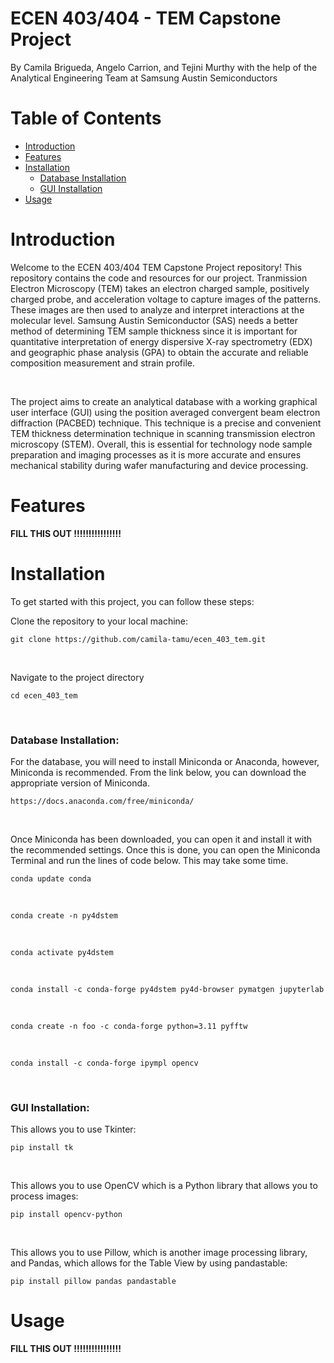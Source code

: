 # ECEN 403/404 - TEM Capstone Project
By Camila Brigueda, Angelo Carrion, and Tejini Murthy with the help of the Analytical Engineering Team at Samsung Austin Semiconductors



# Table of Contents
- [Introduction](#introduction)
- [Features](#features)
- [Installation](#installation)
    - [Database Installation](#database-installation)
    - [GUI Installation](#gui-installation)
- [Usage](#usage)

# Introduction
Welcome to the ECEN 403/404 TEM Capstone Project repository! This repository contains the code and resources for our project. Tranmission Electron Microscopy (TEM) takes an electron
charged sample, positively charged probe, and acceleration voltage to capture images of the patterns. These images are then used to analyze and interpret interactions at the molecular
level. Samsung Austin Semiconductor (SAS) needs a better method of determining TEM sample thickness since it is important for quantitative interpretation of energy dispersive X-ray
spectrometry (EDX) and geographic phase analysis (GPA) to obtain the accurate and reliable composition measurement and strain profile.

<br />

The project aims to create an analytical database with a working graphical user interface (GUI) using the position averaged convergent beam electron diffraction (PACBED) technique.
This technique is a precise and convenient TEM thickness determination technique in scanning transmission electron microscopy (STEM). Overall, this is essential for technology node sample
preparation and imaging processes as it is more accurate and ensures mechanical stability during wafer manufacturing and device processing.



# Features

**FILL THIS OUT !!!!!!!!!!!!!!!!**

# Installation

To get started with this project, you can follow these steps: 

Clone the repository to your local machine:

    git clone https://github.com/camila-tamu/ecen_403_tem.git

<br />

Navigate to the project directory

    cd ecen_403_tem


<br />
   
### Database Installation:

For the database, you will need to install Miniconda or Anaconda, however, Miniconda is recommended. From the link below, you can download the appropriate version of Miniconda.

    https://docs.anaconda.com/free/miniconda/
    
<br />

Once Miniconda has been downloaded, you can open it and install it with the recommended settings. Once this is done, you can open the Miniconda Terminal and run the lines of code below. This may take some time.

    conda update conda

 <br />

    conda create -n py4dstem

<br />

    conda activate py4dstem

<br />

    conda install -c conda-forge py4dstem py4d-browser pymatgen jupyterlab

<br />

    conda create -n foo -c conda-forge python=3.11 pyfftw

<br />
    
    conda install -c conda-forge ipympl opencv

<br />

### GUI Installation:

This allows you to use Tkinter:

    pip install tk

<br />

This allows you to use OpenCV which is a Python library that allows you to process images:

    pip install opencv-python

<br />

This allows you to use Pillow, which is another image processing library, and Pandas, which allows for the Table View
by using pandastable:

    pip install pillow pandas pandastable


# Usage

**FILL THIS OUT !!!!!!!!!!!!!!!!**


